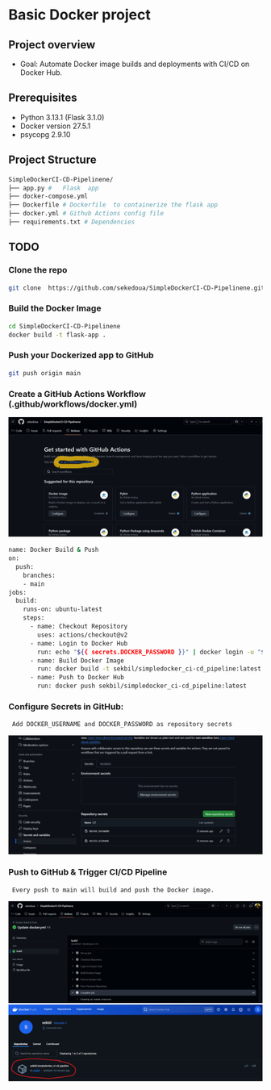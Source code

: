 #  Basic Docker project

## **Project overview**
 * Goal: Automate Docker image builds and deployments with CI/CD on Docker Hub.
 
## **Prerequisites**

* Python  3.13.1 (Flask 3.1.0) 
* Docker version 27.5.1
* psycopg 2.9.10
 

## **Project Structure**

```bash
SimpleDockerCI-CD-Pipelinene/
├── app.py #   Flask  app
├── docker-compose.yml
├── Dockerfile # Dockerfile  to containerize the flask app
├── docker.yml # Github Actions config file 
├── requirements.txt # Dependencies 
```
## **TODO**

### **Clone the repo**
```bash
git clone  https://github.com/sekedoua/SimpleDockerCI-CD-Pipelinene.git
```
### **Build the Docker Image**
```bash
cd SimpleDockerCI-CD-Pipelinene
docker build -t flask-app .
```
### **Push your Dockerized app to GitHub**
```bash
git push origin main

```

### **Create a GitHub Actions Workflow (.github/workflows/docker.yml)**
![GitHub Actions start config](/img/2025-03-09104256.png)

```bash
name: Docker Build & Push
on:
  push:
    branches:
    - main
jobs:
  build:
    runs-on: ubuntu-latest
    steps:
      - name: Checkout Repository
        uses: actions/checkout@v2
      - name: Login to Docker Hub
        run: echo "${{ secrets.DOCKER_PASSWORD }}" | docker login -u "${{ secrets.DOCKER_USERNAME }}" --password-stdin
      - name: Build Docker Image
        run: docker build -t sekbil/simpledocker_ci-cd_pipeline:latest .
      - name: Push to Docker Hub
        run: docker push sekbil/simpledocker_ci-cd_pipeline:latest
```


### **Configure Secrets in GitHub:**
```bash
 Add DOCKER_USERNAME and DOCKER_PASSWORD as repository secrets
```
![Secrets in GitHub](/img/2025-03-09122624.png)
### **Push to GitHub & Trigger CI/CD Pipeline**
```bash
 Every push to main will build and push the Docker image.
```
![GitHub Actions pass](/img/2025-03-09122213.png)
![Docker Hub repo OK](/img/2025-03-09123122.png)